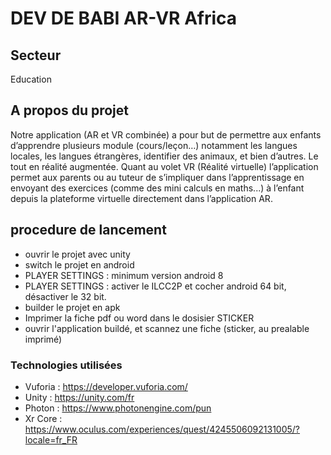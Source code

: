# DEV DE BABI AR-VR Africa





## Secteur
Education

## A propos du projet
Notre application (AR et VR combinée) a pour but de permettre aux enfants d’apprendre plusieurs module (cours/leçon…) notamment les langues locales, les langues étrangères, identifier des animaux, et bien d’autres. Le tout en réalité augmentée.
Quant au volet VR (Réalité virtuelle) l’application permet aux parents ou au tuteur de s’impliquer dans l’apprentissage en envoyant des exercices (comme des mini calculs en maths...) à l’enfant depuis la plateforme virtuelle directement dans l’application AR.


## procedure de lancement
- ouvrir le projet avec unity
- switch le projet en android
- PLAYER SETTINGS : minimum version android 8
- PLAYER SETTINGS : activer le ILCC2P et cocher android 64 bit, désactiver le 32 bit.
- builder le projet en apk
- Imprimer la fiche pdf ou word dans le dosisier STICKER
- ouvrir l'application buildé, et scannez une fiche (sticker, au prealable imprimé)



### Technologies utilisées
* Vuforia : https://developer.vuforia.com/
* Unity : https://unity.com/fr
* Photon : https://www.photonengine.com/pun
* Xr Core : https://www.oculus.com/experiences/quest/4245506092131005/?locale=fr_FR